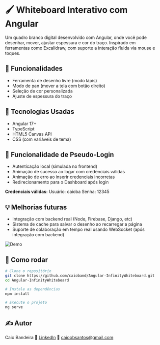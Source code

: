 # 🖌️ Whiteboard Interativo com Angular

Um quadro branco digital desenvolvido com Angular, onde você pode desenhar, mover, ajustar espessura e cor do traço. Inspirado em ferramentas como Excalidraw, com suporte a interação fluida via mouse e toques.

## 🔧 Funcionalidades

- Ferramenta de desenho livre (modo lápis)
- Modo de pan (mover a tela com botão direito)
- Seleção de cor personalizada
- Ajuste de espessura do traço

## 🚀 Tecnologias Usadas

- Angular 17+
- TypeScript
- HTML5 Canvas API
- CSS (com variáveis de tema)

## 🔐 Funcionalidade de Pseudo-Login

- Autenticação local (simulada no frontend)
- Animação de sucesso ao logar com credenciais válidas
- Animação de erro ao inserir credenciais incorretas
- Redirecionamento para o Dashboard após login

**Credenciais válidas:**
Usuário: caioba
Senha: 12345

## 💡 Melhorias futuras
- Integração com backend real (Node, Firebase, Django, etc)
- Sistema de cache para salvar o desenho ao recarregar a página
- Suporte de colaboração em tempo real usando WebSocket (após integração com backend)

![Demo](./assets/demo.gif)


## 🚀 Como rodar

```bash
# Clone o repositório
git clone https://github.com/caioband/Angular-InfinityWhiteboard.git
cd Angular-InfinityWhiteboard

# Instale as dependências
npm install

# Execute o projeto
ng serve
```
## ✍️ Autor
Caio Bandeira
🔗 [LinkedIn](https://www.linkedin.com/in/caio-bandeira-a2976a322/)
📧 caioobsantos@gmail.com